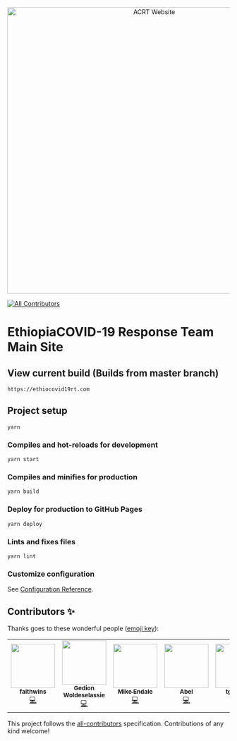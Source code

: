 <div align="center">
  <img alt="ACRT Website" src="acrt_19_awareness_website.png" width="650px">
</div>

<!-- ALL-CONTRIBUTORS-BADGE:START - Do not remove or modify this section -->
[![All Contributors](https://img.shields.io/badge/all_contributors-5-orange.svg?style=flat-square)](#contributors-)
<!-- ALL-CONTRIBUTORS-BADGE:END -->

# EthiopiaCOVID-19 Response Team Main Site

## View current build (Builds from master branch)

```
https://ethiocovid19rt.com
```

## Project setup

```
yarn
```

### Compiles and hot-reloads for development

```
yarn start
```

### Compiles and minifies for production

```
yarn build
```

### Deploy for production to GitHub Pages

```
yarn deploy
```

### Lints and fixes files

```
yarn lint
```

### Customize configuration

See [Configuration Reference](https://cli.vuejs.org/config/).

## Contributors ✨

Thanks goes to these wonderful people ([emoji key](https://allcontributors.org/docs/en/emoji-key)):

<!-- ALL-CONTRIBUTORS-LIST:START - Do not remove or modify this section -->
<!-- prettier-ignore-start -->
<!-- markdownlint-disable -->
<table>
  <tr>
    <td align="center"><a href="https://github.com/faithwins"><img src="https://avatars3.githubusercontent.com/u/30636223?v=4" width="100px;" alt=""/><br /><sub><b>faithwins</b></sub></a><br /><a href="https://github.com/Ethiopia-COVID19/covid-19-homepage/commits?author=faithwins" title="Code">💻</a></td>
    <td align="center"><a href="https://github.com/gedion"><img src="https://avatars3.githubusercontent.com/u/1224206?v=4" width="100px;" alt=""/><br /><sub><b>Gedion Woldeselassie</b></sub></a><br /><a href="https://github.com/Ethiopia-COVID19/covid-19-homepage/commits?author=gedion" title="Code">💻</a></td>
    <td align="center"><a href="http://www.twitter.com/mikeendale"><img src="https://avatars1.githubusercontent.com/u/430112?v=4" width="100px;" alt=""/><br /><sub><b>Mike Endale</b></sub></a><br /><a href="https://github.com/Ethiopia-COVID19/covid-19-homepage/commits?author=dotmike" title="Code">💻</a></td>
    <td align="center"><a href="https://github.com/abelhbeyene"><img src="https://avatars1.githubusercontent.com/u/12272815?v=4" width="100px;" alt=""/><br /><sub><b>Abel</b></sub></a><br /><a href="https://github.com/Ethiopia-COVID19/covid-19-homepage/commits?author=abelhbeyene" title="Code">💻</a></td>
    <td align="center"><a href="https://github.com/tgd-oss"><img src="https://avatars3.githubusercontent.com/u/62493213?v=4" width="100px;" alt=""/><br /><sub><b>tgd-oss</b></sub></a><br /><a href="https://github.com/Ethiopia-COVID19/covid-19-homepage/commits?author=tgd-oss" title="Code">💻</a></td>
  </tr>
</table>

<!-- markdownlint-enable -->
<!-- prettier-ignore-end -->
<!-- ALL-CONTRIBUTORS-LIST:END -->

This project follows the [all-contributors](https://github.com/all-contributors/all-contributors) specification. Contributions of any kind welcome!
